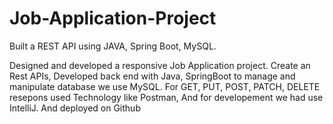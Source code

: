 # Job-Application-Project
Built a REST API using JAVA, Spring Boot, MySQL.


Designed and developed a responsive Job Application project. Create an Rest APIs, Developed back end with Java, SpringBoot to manage and manipulate database we use MySQL. For GET, PUT, POST, PATCH, DELETE resepons used Technology like Postman, And for developement we had use IntelliJ. And deployed on Github



